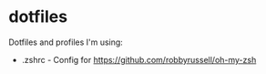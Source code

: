 # dotfiles
Dotfiles and profiles I'm using:

* .zshrc - Config for https://github.com/robbyrussell/oh-my-zsh
